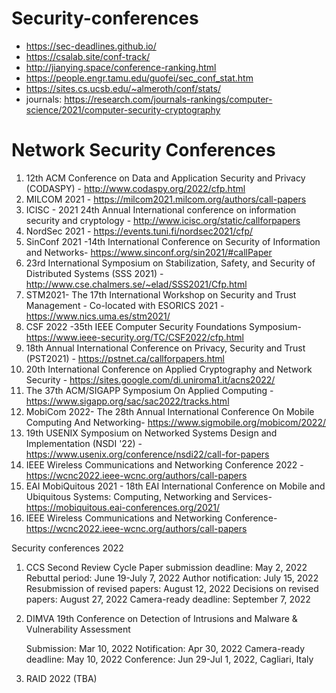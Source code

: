 # Security-conferences

* https://sec-deadlines.github.io/
* https://csalab.site/conf-track/
* http://jianying.space/conference-ranking.html
* https://people.engr.tamu.edu/guofei/sec_conf_stat.htm
* https://sites.cs.ucsb.edu/~almeroth/conf/stats/
* journals: https://research.com/journals-rankings/computer-science/2021/computer-security-cryptography

# Network Security Conferences

1. 12th ACM Conference on Data and Application Security and Privacy (CODASPY) - http://www.codaspy.org/2022/cfp.html
2. MILCOM 2021 - https://milcom2021.milcom.org/authors/call-papers
3. ICISC - 2021 24th Annual International conference on information security and cryptology - 	http://www.icisc.org/static/callforpapers
4. NordSec 2021 - https://events.tuni.fi/nordsec2021/cfp/
5. SinConf 2021 -14th International Conference on Security of Information and Networks- https://www.sinconf.org/sin2021/#callPaper
6. 23rd International Symposium on Stabilization, Safety, and Security of Distributed Systems (SSS 2021) - http://www.cse.chalmers.se/~elad/SSS2021/Cfp.html
7. STM2021- The 17th International Workshop on Security and Trust Management - Co-located with ESORICS 2021 - https://www.nics.uma.es/stm2021/
8. CSF 2022 -35th IEEE Computer Security Foundations Symposium- 	 https://www.ieee-security.org/TC/CSF2022/cfp.html
9. 18th Annual International Conference on Privacy, Security and Trust (PST2021) - https://pstnet.ca/callforpapers.html
10. 20th International Conference on Applied Cryptography and Network Security - https://sites.google.com/di.uniroma1.it/acns2022/
11. The 37th ACM/SIGAPP Symposium On Applied Computing - https://www.sigapp.org/sac/sac2022/tracks.html
12. MobiCom 2022- The 28th Annual International Conference On Mobile Computing And Networking- https://www.sigmobile.org/mobicom/2022/
13. 19th USENIX Symposium on Networked Systems Design and Implementation (NSDI '22) - https://www.usenix.org/conference/nsdi22/call-for-papers
14. IEEE Wireless Communications and Networking Conference 2022 - https://wcnc2022.ieee-wcnc.org/authors/call-papers
15. EAI MobiQuitous 2021 - 18th EAI International Conference on Mobile and Ubiquitous Systems: Computing, Networking and Services- https://mobiquitous.eai-conferences.org/2021/
16. IEEE Wireless Communications and Networking Conference- https://wcnc2022.ieee-wcnc.org/authors/call-papers


Security conferences 2022
1. CCS
    Second Review Cycle
    Paper submission deadline: May 2, 2022
    Rebuttal period: June 19-July 7, 2022
    Author notification: July 15, 2022
    Resubmission of revised papers: August 12, 2022
    Decisions on revised papers: August 27, 2022
    Camera-ready deadline: September 7, 2022
 
 2. DIMVA 19th Conference on Detection of Intrusions and Malware & Vulnerability Assessment
 
    Submission: Mar 10, 2022
    Notification: Apr 30, 2022
    Camera-ready deadline: May 10, 2022
    Conference: Jun 29-Jul 1, 2022, Cagliari, Italy

3. RAID 2022 (TBA)

